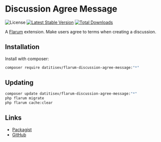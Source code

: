 # Discussion Agree Message

![License](https://img.shields.io/badge/license-MIT-blue.svg) [![Latest Stable Version](https://img.shields.io/packagist/v/datitisev/flarum-discussion-agree-message.svg)](https://packagist.org/packages/datitisev/flarum-discussion-agree-message) [![Total Downloads](https://img.shields.io/packagist/dt/datitisev/flarum-discussion-agree-message.svg)](https://packagist.org/packages/datitisev/flarum-discussion-agree-message)

A [Flarum](http://flarum.org) extension. Make users agree to terms when creating a discussion.

## Installation

Install with composer:

```sh
composer require datitisev/flarum-discussion-agree-message:"*"
```

## Updating

```sh
composer update datitisev/flarum-discussion-agree-message:"*"
php flarum migrate
php flarum cache:clear
```

## Links

- [Packagist](https://packagist.org/packages/datitisev/flarum-discussion-agree-message)
- [GitHub](https://github.com/datitisev/flarum-discussion-agree-message)

[comment]: <> (- [Discuss]&#40;https://discuss.flarum.org/d/PUT_DISCUSS_SLUG_HERE&#41;)
